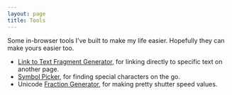 ```yaml
---
layout: page
title: Tools
---
```


Some in-browser tools I've built to make my life easier. Hopefully they can make yours easier too.

* [Link to Text Fragment Generator](/tool/link-to-text-fragment), for linking directly to specific text on another page.
* [Symbol Picker](/symbols), for finding special characters on the go.
* Unicode [Fraction Generator](/tool/fractions), for making pretty shutter speed values.
